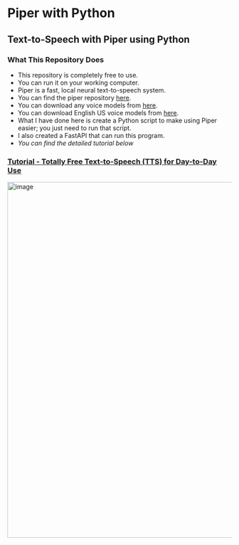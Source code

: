 # Piper with Python
## Text-to-Speech with Piper using Python

### What This Repository Does
- This repository is completely free to use.
- You can run it on your working computer.
- Piper is a fast, local neural text-to-speech system.
- You can find the piper repository [here](https://github.com/rhasspy/piper).
- You can download any voice models from [here](https://huggingface.co/rhasspy/piper-voices/tree/main).
- You can download English US voice models from [here](https://huggingface.co/rhasspy/piper-voices/tree/main/en/en_US).
- What I have done here is create a Python script to make using Piper easier; you just need to run that script.
- I also created a FastAPI that can run this program.
- _You can find the detailed tutorial below_

### [Tutorial - Totally Free Text-to-Speech (TTS) for Day-to-Day Use](https://www.youtube.com/channel/UCQhsVo7tOEj8DjU4J3FJCsA)

<a href="[https://example.com](https://www.youtube.com/channel/UCQhsVo7tOEj8DjU4J3FJCsA)">
  <img width="800" alt="image" src="https://github.com/nimna29/piper-with-python/assets/77341013/79b6eb27-9683-45d2-8b80-4b40b2d117d3">
</a>


